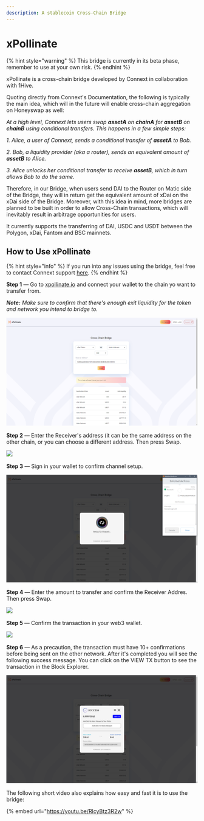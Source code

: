 ```yaml
---
description: A stablecoin Cross-Chain Bridge
---
```


# xPollinate

{% hint style="warning" %}
This bridge is currently in its beta phase, remember to use at your own risk.
{% endhint %}

xPollinate is a cross-chain bridge developed by Connext in collaboration with 1Hive.

Quoting directly from Connext's Documentation, the following is typically the main idea, which will in the future will enable cross-chain aggregation on Honeyswap as well:

_At a high level, Connext lets users swap **assetA** on **chainA** for **assetB** on **chainB** using conditional transfers. This happens in a few simple steps:_

_1._ _Alice, a user of Connext, sends a conditional transfer of **assetA** to Bob._

_2._ _Bob, a liquidity provider (aka a router), sends an equivalent amount of **assetB** to Alice._

_3._ _Alice unlocks her conditional transfer to receive **assetB**, which in turn allows Bob to do the same._

Therefore, in our Bridge, when users send DAI to the Router on Matic side of the Bridge, they will in return get the equivalent amount of xDai on the xDai side of the Bridge. Moreover, with this idea in mind, more bridges are planned to be built in order to allow Cross-Chain transactions, which will inevitably result in arbitrage opportunities for users.

It currently supports the transferring of DAI, USDC and USDT between the Polygon, xDai, Fantom and BSC mainnets.

## **How to Use xPollinate**

{% hint style="info" %}
If you run into any issues using the bridge, feel free to contact Connext support [here](https://support.connext.network).
{% endhint %}

**Step 1** — Go to [xpollinate.io](https://xpollinate.io) and connect your wallet to the chain yo want to transfer from.

_**Note:** Make sure to confirm that there's enough exit liquidity for the token and network you intend to bridge to._

![](<../.gitbook/assets/image (31).png>)

**Step 2** — Enter the Receiver's address (it can be the same address on the other chain, or you can choose a different address. Then press Swap.

![](<../.gitbook/assets/Sin título.png>)

**Step 3** — Sign in your wallet to confirm channel setup.

![](<../.gitbook/assets/image (34).png>)

**Step 4** — Enter the amount to transfer and confirm the Receiver Addres. Then press Swap.

![](<../.gitbook/assets/Sin título (2).png>)

**Step 5** — Confirm the transaction in your web3 wallet.

![](<../.gitbook/assets/Sin título (3).png>)

**Step 6** — As a precaution, the transaction must have 10+ confirmations before being sent on the other network. After it's completed you will see the following success message. You can click on the VIEW TX button to see the transaction in the Block Explorer.

![](<../.gitbook/assets/image (35).png>)

The following short video also explains how easy and fast it is to use the bridge:

{% embed url="https://youtu.be/RlcyBtz3R2w" %}

